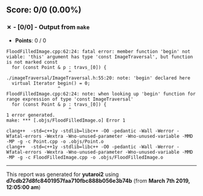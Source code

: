 


## Score: 0/0 (0.00%)


### ✗ - [0/0] - Output from `make`

- **Points**: 0 / 0

```
FloodFilledImage.cpp:62:24: fatal error: member function 'begin' not viable: 'this' argument has type 'const ImageTraversal', but function is not marked const
  for (const Point & p : travs_[0]) {
                       ^
./imageTraversal/ImageTraversal.h:55:20: note: 'begin' declared here
  virtual Iterator begin() = 0;
                   ^
FloodFilledImage.cpp:62:24: note: when looking up 'begin' function for range expression of type 'const ImageTraversal'
  for (const Point & p : travs_[0]) {
                       ^
1 error generated.
make: *** [.objs/FloodFilledImage.o] Error 1

```
```
clang++  -std=c++1y -stdlib=libc++ -O0 -pedantic -Wall -Werror -Wfatal-errors -Wextra -Wno-unused-parameter -Wno-unused-variable -MMD -MP -g -c Point.cpp -o .objs/Point.o
clang++  -std=c++1y -stdlib=libc++ -O0 -pedantic -Wall -Werror -Wfatal-errors -Wextra -Wno-unused-parameter -Wno-unused-variable -MMD -MP -g -c FloodFilledImage.cpp -o .objs/FloodFilledImage.o

```


---

This report was generated for **yutaroi2** using **d7cdb27d8fc8401957faa710fbc888b056e3b74b** (from **March 7th 2019, 12:05:00 am**)
